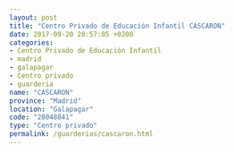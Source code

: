 ```yaml
---
layout: post
title: "Centro Privado de Educación Infantil CASCARON"
date: 2017-09-20 20:57:05 +0200
categories:
- Centro Privado de Educación Infantil
- madrid
- galapagar
- Centro privado
- guarderia
name: "CASCARON"
province: "Madrid"
location: "Galapagar"
code: "28048841"
type: "Centro privado"
permalink: /guarderias/cascaron.html
---
```

